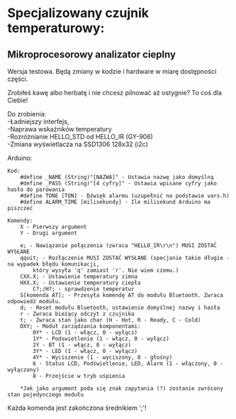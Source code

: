 # Specjalizowany czujnik temperaturowy:
## Mikroprocesorowy analizator cieplny

Wersja testowa. Będą zmiany w kodzie i hardware w miarę dostępności części.  

Zrobiłeś kawę albo herbatę i nie chcesz pilnować aż ostygnie? To coś dla Ciebie!
  
Do zrobienia:  
	-Ładniejszy interfejs,  
	-Naprawa wskaźników temperatury  
	-Rozróżnianie HELLO_STD od HELLO_IR (GY-906)  
	-Zmiana wyświetlacza na SSD1306 128x32 (i2c)  
	
Arduino:  
  
	Kod:  
		#define _NAME (String)"[NAZWA]" - Ustawia nazwę jako domyślną  
		#define _PASS (String)"[4 cyfry]" - Ustawia wpisane cyfry jako hasło do parowania  
		#define TONE [TON] - Dźwięk alarmu (uzupełnić na podstawie vars.h)  
		#define ALARM_TIME [milisekundy] - Ile milisekund Arduino ma piszczeć  
  
	Komendy:  
		X - Pierwszy argument  
		Y - Drugi argument  
  
		e; - Nawiązanie połączenia (zwraca "HELLO_IR\r\n") MUSI ZOSTAĆ WYSŁANE  
		qquit; - Rozłączenie MUSI ZOSTAĆ WYSŁANE (specjanie takie długie - na wypadek błędu komunikacji,  
			który wysyła 'q' zamiast 'r'. Nie wiem czemu.)  
		CXX.X; - Ustawienie temperatury zimna  
		HXX.X; - Ustawienie temperatury ciepła  
			C?;/H?; - sprawdzenie temperatur  
		S[komenda AT]; - Przesyła komendę AT do modułu Bluetooth. Zwraca odpowiedź modułu.  
		d; - Reset modułu Bluetooth, ustawienie domyślnej nazwy i hasła  
		r - Zwraca bieżący odczyt z czujnika  
		t; - Zwraca stan jako char (H - Hot, R - Ready, C - Cold)  
		DXY; - Moduł zarządzania komponentami:  
			0Y* - LCD (1 - włącz, 0 - wyłącz)  
			1Y* - Podswietlenie (1 - włącz, 0 - wyłącz)  
			2Y - BT (1 - włącz, 0 - wyłącz)  
			3Y* - LED (1 - włącz, 0 - wyłącz)  
			4Y* - Wyciszenie (1 - wyciszony, 0 - głośny)  
			6 - Status LCD, Podświetlenie, LED, Alarm (1 - włączony, 0 - wyłączony)  
			8 - Przejście w tryb uśpienia  
  
		*Jak jako argument poda się znak zapytania (?) zostanie zwrócony stan pojedynczego modułu  
  
Każda komenda jest zakończona średnikiem ';'!  
